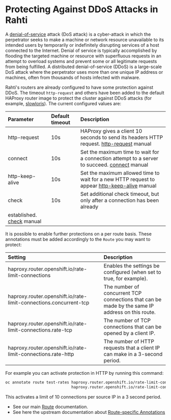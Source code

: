 # Protecting Against DDoS Attacks in Rahti

 A [denial-of-service](https://en.wikipedia.org/wiki/Denial-of-service_attack#Distributed_DoS) attack (DoS attack) is a cyber-attack in which the perpetrator seeks to make a machine or network resource unavailable to its intended users by temporarily or indefinitely disrupting services of a host connected to the Internet. Denial of service is typically accomplished by flooding the targeted machine or resource with superfluous requests in an attempt to overload systems and prevent some or all legitimate requests from being fulfilled. A distributed denial-of-service (DDoS) is a large-scale DoS attack where the perpetrator uses more than one unique IP address or machines, often from thousands of hosts infected with malware.

Rahti's routers are already configured to have some protection against DDoS. The timeout `http-request` and others have been added to the default HAProxy router image to protect the cluster against DDoS attacks (for example, [slowloris](https://en.wikipedia.org/wiki/Slowloris_(computer_security))). The current configured values are:

| Parameter | Default timeout | Description |
|:--|:--|:--|
|http-request| 10s| HAProxy gives a client 10 seconds to send its headers HTTP request. [http-request](https://cbonte.github.io/haproxy-dconv/1.7/configuration.html#4-timeout%20http-request) manual |
|connect| 10s| Set the maximum time to wait for a connection attempt to a server to succeed. [connect](https://cbonte.github.io/haproxy-dconv/1.7/configuration.html#4.2-timeout%20connect) manual |
|http-keep-alive| 10s| Set the maximum allowed time to wait for a new HTTP request to appear [http-keep-alive](https://cbonte.github.io/haproxy-dconv/1.7/configuration.html#4-timeout%20http-keep-alive) manual |
|check| 10s| Set additional check timeout, but only after a connection has been already
established. [check](https://cbonte.github.io/haproxy-dconv/1.7/configuration.html#4-timeout%20check) manual |

It is possible to enable further protections on a per route basis. These annotations must be added accordingly to the `Route` you may want to protect:

|Setting|Description|
|:--|:--|
|haproxy.router.openshift.io/rate-limit-connections|Enables the settings be configured (when set to true, for example).|
|haproxy.router.openshift.io/rate-limit-connections.concurrent-tcp|The number of concurrent TCP connections that can be made by the same IP address on this route.|
|haproxy.router.openshift.io/rate-limit-connections.rate-tcp|The number of TCP connections that can be opened by a client IP.|
|haproxy.router.openshift.io/rate-limit-connections.rate-http|The number of HTTP requests that a client IP can make in a 3-second period.|

For example you can activate protection in HTTP by running this command:

```sh
oc annotate route test-rates haproxy.router.openshift.io/rate-limit-connections='true' \
                             haproxy.router.openshift.io/rate-limit-connections.rate-http='10'
```

This activates a limit of 10 connections per source IP in a 3 second period.

* See our main [Route](../../cloud/rahti/concepts.md#route) documentation.
* See here the upstream documentation about [Route-specific Annotations](https://docs.redhat.com/en/documentation/openshift_container_platform/4.17/html/ingress_and_load_balancing/configuring-routes)
